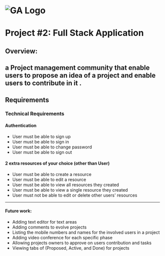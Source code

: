 # ![GA Logo](https://ga-dash.s3.amazonaws.com/production/assets/logo-9f88ae6c9c3871690e33280fcf557f33.png) 

# Project #2: Full Stack Application

## Overview:

a Project management community that enable users to propose an idea of a project and enable users to contribute in it .
---

## Requirements

### Technical Requirements

#### Authentication
- User must be able to sign up
- User must be able to sign in
- User must be able to change password
- User must be able to sign out

#### 2 extra resources of your choice (other than User)
- User must be able to create a resource
- User must be able to edit a resource
- User must be able to view all resources they created
- User must be able to view a single resource they created
- User must not be able to edit or delete other users' resources


---
#### Future work:
- Adding text editor for text areas
- Adding comments to evolve projects
- Listing the mobile numbers and names for the involved users in a project
- Adding video conference for each specific phase
- Allowing projects owners to approve on users contribution and tasks
- Viewing tabs of (Proposed, Active, and Done) for projects